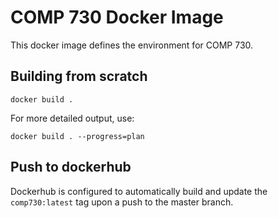 # COMP 730 Docker Image

This docker image defines the environment for COMP 730.

## Building from scratch

`docker build .`

For more detailed output, use:

`docker build . --progress=plan`

## Push to dockerhub

Dockerhub is configured to automatically build and update the
`comp730:latest` tag upon a push to the master branch.
